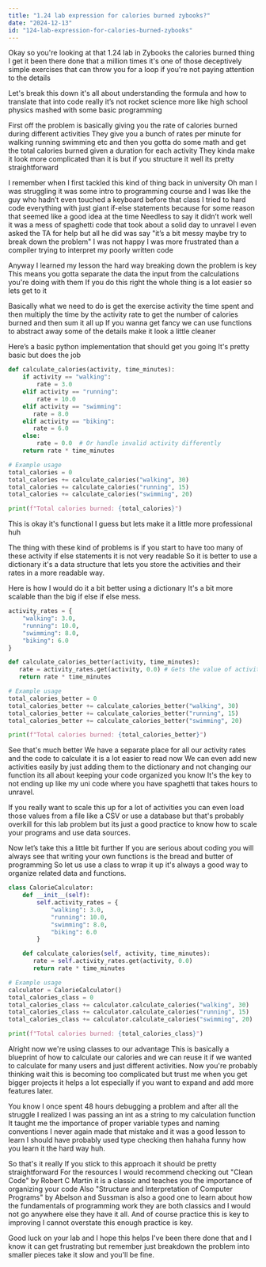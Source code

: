 ```yaml
---
title: "1.24 lab expression for calories burned zybooks?"
date: "2024-12-13"
id: "124-lab-expression-for-calories-burned-zybooks"
---
```


Okay so you're looking at that 1.24 lab in Zybooks the calories burned thing I get it been there done that a million times it's one of those deceptively simple exercises that can throw you for a loop if you're not paying attention to the details

Let's break this down it's all about understanding the formula and how to translate that into code really it’s not rocket science more like high school physics mashed with some basic programming

First off the problem is basically giving you the rate of calories burned during different activities They give you a bunch of rates per minute for walking running swimming etc and then you gotta do some math and get the total calories burned given a duration for each activity They kinda make it look more complicated than it is but if you structure it well its pretty straightforward

I remember when I first tackled this kind of thing back in university Oh man I was struggling it was some intro to programming course and I was like the guy who hadn’t even touched a keyboard before that class I tried to hard code everything with just giant if-else statements because for some reason that seemed like a good idea at the time Needless to say it didn’t work well it was a mess of spaghetti code that took about a solid day to unravel I even asked the TA for help but all he did was say "it’s a bit messy maybe try to break down the problem" I was not happy I was more frustrated than a compiler trying to interpret my poorly written code

Anyway I learned my lesson the hard way breaking down the problem is key This means you gotta separate the data the input from the calculations you're doing with them If you do this right the whole thing is a lot easier so lets get to it

Basically what we need to do is get the exercise activity the time spent and then multiply the time by the activity rate to get the number of calories burned and then sum it all up If you wanna get fancy we can use functions to abstract away some of the details make it look a little cleaner

Here’s a basic python implementation that should get you going It's pretty basic but does the job

```python
def calculate_calories(activity, time_minutes):
    if activity == "walking":
        rate = 3.0
    elif activity == "running":
        rate = 10.0
    elif activity == "swimming":
       rate = 8.0
    elif activity == "biking":
       rate = 6.0
    else:
        rate = 0.0  # Or handle invalid activity differently
    return rate * time_minutes

# Example usage
total_calories = 0
total_calories += calculate_calories("walking", 30)
total_calories += calculate_calories("running", 15)
total_calories += calculate_calories("swimming", 20)

print(f"Total calories burned: {total_calories}")

```

This is okay it's functional I guess but lets make it a little more professional huh

The thing with these kind of problems is if you start to have too many of these activity if else statements it is not very readable So it is better to use a dictionary it's a data structure that lets you store the activities and their rates in a more readable way.

Here is how I would do it a bit better using a dictionary It's a bit more scalable than the big if else if else mess.

```python
activity_rates = {
    "walking": 3.0,
    "running": 10.0,
    "swimming": 8.0,
    "biking": 6.0
}

def calculate_calories_better(activity, time_minutes):
   rate = activity_rates.get(activity, 0.0) # Gets the value of activity or defaults to zero if not found
   return rate * time_minutes

# Example usage
total_calories_better = 0
total_calories_better += calculate_calories_better("walking", 30)
total_calories_better += calculate_calories_better("running", 15)
total_calories_better += calculate_calories_better("swimming", 20)

print(f"Total calories burned: {total_calories_better}")
```
See that's much better We have a separate place for all our activity rates and the code to calculate it is a lot easier to read now We can even add new activities easily by just adding them to the dictionary and not changing our function its all about keeping your code organized you know It's the key to not ending up like my uni code where you have spaghetti that takes hours to unravel.

If you really want to scale this up for a lot of activities you can even load those values from a file like a CSV or use a database but that's probably overkill for this lab problem but its just a good practice to know how to scale your programs and use data sources.

Now let’s take this a little bit further If you are serious about coding you will always see that writing your own functions is the bread and butter of programming So let us use a class to wrap it up it's always a good way to organize related data and functions.

```python
class CalorieCalculator:
    def __init__(self):
        self.activity_rates = {
            "walking": 3.0,
            "running": 10.0,
            "swimming": 8.0,
            "biking": 6.0
        }

    def calculate_calories(self, activity, time_minutes):
       rate = self.activity_rates.get(activity, 0.0)
       return rate * time_minutes

# Example usage
calculator = CalorieCalculator()
total_calories_class = 0
total_calories_class += calculator.calculate_calories("walking", 30)
total_calories_class += calculator.calculate_calories("running", 15)
total_calories_class += calculator.calculate_calories("swimming", 20)

print(f"Total calories burned: {total_calories_class}")
```
Alright now we're using classes to our advantage This is basically a blueprint of how to calculate our calories and we can reuse it if we wanted to calculate for many users and just different activities. Now you're probably thinking wait this is becoming too complicated but trust me when you get bigger projects it helps a lot especially if you want to expand and add more features later.

You know I once spent 48 hours debugging a problem and after all the struggle I realized I was passing an int as a string to my calculation function It taught me the importance of proper variable types and naming conventions I never again made that mistake and it was a good lesson to learn I should have probably used type checking then hahaha funny how you learn it the hard way huh.

So that's it really If you stick to this approach it should be pretty straightforward For the resources I would recommend checking out "Clean Code" by Robert C Martin it is a classic and teaches you the importance of organizing your code Also "Structure and Interpretation of Computer Programs" by Abelson and Sussman is also a good one to learn about how the fundamentals of programming work they are both classics and I would not go anywhere else they have it all. And of course practice this is key to improving I cannot overstate this enough practice is key.

Good luck on your lab and I hope this helps I've been there done that and I know it can get frustrating but remember just breakdown the problem into smaller pieces take it slow and you'll be fine.
